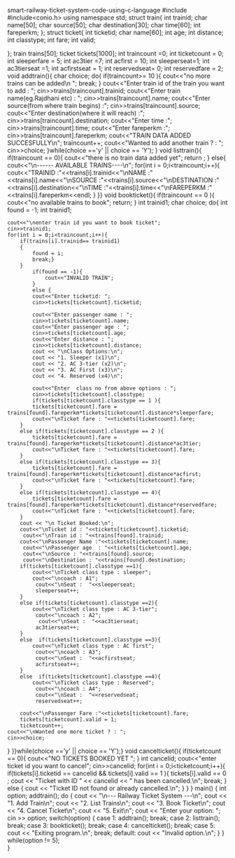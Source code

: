 smart-railway-ticket-system-code-using-c-language
#include<iostream>
#include<conio.h>
using namespace std;
struct train{
    int trainid;
    char name[50];
    char source[50];
    char destination[30];
    char time[60];
    int fareperkm;
};
struct ticket{
    int ticketid;
    char name[60];
    int age;
    int distance;
    int classtype;
    int fare;
    int valid;
    
};
train trains[50];
ticket tickets[1000];
int traincount =0;
int ticketcount = 0;
int sleeperfare = 5;
int ac3tier =7;
int acfirst = 10;
int sleeperseat=1;
int ac3tierseat =1;
int acfirstseat = 1;
int reservedseat= 0;
int reservedfare = 2;
void addtrain(){
    char choice;
   do{
    if(traincount>= 10 ){
        cout<<"no more trains can be added\n ";
        break;
    }
    cout<<"Enter train id of the train you want to add : ";
    cin>>trains[traincount].trainid;
    cout<<"Enter train name(eg.Rajdhani etc) : ";
    cin>>trains[traincount].name;
    cout<<"Enter source(from where train begins) :";
    cin>>trains[traincount].source;
    cout<<"Enter destination(where it will reach) :";
    cin>>trains[traincount].destination;
    cout<<"Enter time :";
    cin>>trains[traincount].time;
    cout<<"Enter fareperkm :";
    cin>>trains[traincount].fareperkm;
    cout<<"TRAIN DATA ADDED SUCCESFULLY\n";
    traincount++;
    cout<<"Wanted to add another train ? : ";
    cin>>choice;
   }while(choice =='y' || choice == 'Y');
}
void listtrain(){ 
    if(traincount == 0){
        cout<<"there is no train data added yet";
        return ;
    }
    else{
    cout<<"\n------ AVAILABLE TRAINS----\n";
    for(int i = 0;i<traincount;i++){
        cout<<"TRAINID :"<<trains[i].trainid<<"\nNAME   :"<<trains[i].name<<"\nSOURCE :"<<trains[i].source<<"\nDESTINATION :"<<trains[i].destination<<"\nTIME   :"<<trains[i].time<<"\nFAREPERKM  :"<<trains[i].fareperkm<<endl;
    }
}}
void bookticket(){
    if(traincount == 0 ){
        cout<<"no available trains to book";
        return;
    }
    int trainid1;
    char choice;
    do{
         int found = -1;
         int trainid1;
    
    cout<<"\nenter train id you want to book ticket";
    cin>>trainid1;
    for(int i = 0;i<traincount;i++){
        if(trains[i].trainid== trainid1)
        {
            found = i;
            break;}
        }
            if(found == -1){
                cout<<"INVALID TRAIN";
            }
            else {
            cout<<"Enter ticketid: ";
            cin>>tickets[ticketcount].ticketid;
         
            cout<<"Enter passenger name : ";
            cin>>tickets[ticketcount].name;
            cout<<"Enter passenger age : ";
            cin>>tickets[ticketcount].age;
            cout<<"Enter distance : ";
            cin>>tickets[ticketcount].distance;
            cout << "\nClass Options:\n";
            cout << "1. Sleeper (x1)\n";
            cout << "2. AC 3-tier (x2)\n";
            cout << "3. AC First (x3)\n";
            cout << "4. Reserved (x4)\n";

            cout<<"Enter  class no from above options : ";
            cin>>tickets[ticketcount].classtype;
            if(tickets[ticketcount].classtype == 1 ){
            tickets[ticketcount].fare = trains[found].fareperkm*tickets[ticketcount].distance*sleeperfare;
            cout<<"\nTicket fare : "<<tickets[ticketcount].fare;
        }
        else if(tickets[ticketcount].classtype == 2 ){
            tickets[ticketcount].fare = trains[found].fareperkm*tickets[ticketcount].distance*ac3tier;
            cout<<"\nTicket fare : "<<tickets[ticketcount].fare;
        }
        else if(tickets[ticketcount].classtype == 3){
            tickets[ticketcount].fare = trains[found].fareperkm*tickets[ticketcount].distance*acfirst;
            cout<<"\nTicket fare : "<<tickets[ticketcount].fare;
        }
        else if(tickets[ticketcount].classtype == 4){
            tickets[ticketcount].fare = trains[found].fareperkm*tickets[ticketcount].distance*reservedfare;
            cout<<"\nTicket fare : "<<tickets[ticketcount].fare;
        }
        cout << "\n Ticket Booked:\n";
        cout<<"\nTicket id : "<<tickets[ticketcount].ticketid;
         cout<<"\nTrain id : "<<trains[found].trainid;
        cout<<"\nPassenger Name :"<<tickets[ticketcount].name;
         cout<<"\nPassenger age  : "<<tickets[ticketcount].age;
         cout<<"\nSource : "<<trains[found].source;
         cout<<"\nDestination : "<<trains[found].destination;
        if(tickets[ticketcount].classtype ==1){
            cout<<"\nTicket class type : sleeper";
            cout<<"\ncoach : A1";
             cout<<"\nSeat :  "<<sleeperseat;
             sleeperseat++;
        }
        else if(tickets[ticketcount].classtype ==2){
            cout<<"\nTicket class type : AC 3-tier";
             cout<<"\ncoach : A2";
              cout<<"\nSeat :  "<<ac3tierseat;
             ac3tierseat++;
        }
        else  if(tickets[ticketcount].classtype ==3){
            cout<<"\nTicket class type : AC first";
             cout<<"\ncoach : A3";
             cout<<"\nSeat :  "<<acfirstseat;
             acfirstseat++;
        }
        else  if(tickets[ticketcount].classtype ==4){
            cout<<"\nTicket class type : Reserved";
             cout<<"\ncoach : A4";
             cout<<"\nSeat :  "<<reservedseat;
             reservedseat++;

        cout<<"\nPassenger Fare :"<<tickets[ticketcount].fare;
        tickets[ticketcount].valid = 1;
        ticketcount++;
    cout<<"\nWanted one more ticket ? : ";
    cin>>choice;
}
   }}while(choice =='y' || choice == 'Y');}
void cancelticket(){
    if(ticketcount == 0){
        cout<<"NO TICKETS BOOKED YET ";
    }
    int cancelid;
    cout<<"enter ticket id you want to cancel";
    cin>>cancelid;
    for(int i = 0;i<ticketcount;i++){
        if(tickets[i].ticketid == cancelid && tickets[i].valid == 1 ){
            tickets[i].valid == 0 ;
             cout << "Ticket with ID " << cancelid << " has been cancelled.\n";
             break;
        }
         else  {
        cout << "Ticket ID not found or already cancelled.\n";
    }
    }
}
main() {
    int option;
    addtrain();
    do {
        cout << "\n--- Railway Ticket System ---\n";
        cout << "1. Add Train\n";
        cout << "2. List Trains\n";
        cout << "3. Book Ticket\n";
        cout << "4. Cancel Ticket\n";
        cout << "5. Exit\n";
        cout << "Enter your option: ";
        cin >> option;
        switch(option) {
            case 1: addtrain(); break;
            case 2: listtrain(); break;
            case 3: bookticket(); break;
            case 4: cancelticket(); break;
            case 5: cout << "Exiting program.\n"; break;
            default: cout << "Invalid option.\n";
        }
    } while(option != 5);   
}
